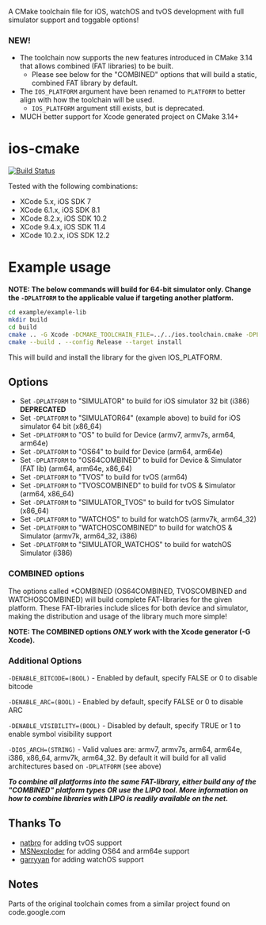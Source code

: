 A CMake toolchain file for iOS, watchOS and tvOS development with full simulator support and toggable options!

### NEW!
* The toolchain now supports the new features introduced in CMake 3.14 that allows combined (FAT libraries) to be built.
    * Please see below for the "COMBINED" options that will build a static, combined FAT library by default.
* The `IOS_PLATFORM` argument have been renamed to `PLATFORM` to better align with how the toolchain will be used.
    * `IOS_PLATFORM` argument still exists, but is deprecated.
* MUCH better support for Xcode generated project on CMake 3.14+

ios-cmake
=========

[![Build Status](https://travis-ci.org/leetal/ios-cmake.svg?branch=master)](https://travis-ci.org/leetal/ios-cmake)

Tested with the following combinations:
* XCode 5.x, iOS SDK 7
* XCode 6.1.x, iOS SDK 8.1
* XCode 8.2.x, iOS SDK 10.2
* XCode 9.4.x, iOS SDK 11.4
* XCode 10.2.x, iOS SDK 12.2

# Example usage 
**NOTE: The below commands will build for 64-bit simulator only. Change the `-DPLATFORM` to the applicable value if targeting another platform.**

```bash
cd example/example-lib
mkdir build
cd build
cmake .. -G Xcode -DCMAKE_TOOLCHAIN_FILE=../../ios.toolchain.cmake -DPLATFORM=OS64COMBINED
cmake --build . --config Release --target install
```

This will build and install the library for the given IOS_PLATFORM.

## Options

* Set `-DPLATFORM` to "SIMULATOR" to build for iOS simulator 32 bit (i386) **DEPRECATED**
* Set `-DPLATFORM` to "SIMULATOR64" (example above) to build for iOS simulator 64 bit (x86_64)
* Set `-DPLATFORM` to "OS" to build for Device (armv7, armv7s, arm64, arm64e)
* Set `-DPLATFORM` to "OS64" to build for Device (arm64, arm64e)
* Set `-DPLATFORM` to "OS64COMBINED" to build for Device & Simulator (FAT lib) (arm64, arm64e, x86_64)
* Set `-DPLATFORM` to "TVOS" to build for tvOS (arm64)
* Set `-DPLATFORM` to "TVOSCOMBINED" to build for tvOS & Simulator (arm64, x86_64)
* Set `-DPLATFORM` to "SIMULATOR_TVOS" to build for tvOS Simulator (x86_64)
* Set `-DPLATFORM` to "WATCHOS" to build for watchOS (armv7k, arm64_32)
* Set `-DPLATFORM` to "WATCHOSCOMBINED" to build for watchOS & Simulator (armv7k, arm64_32, i386)
* Set `-DPLATFORM` to "SIMULATOR_WATCHOS" to build for watchOS Simulator (i386)

### COMBINED options
The options called *COMBINED (OS64COMBINED, TVOSCOMBINED and WATCHOSCOMBINED) will build complete FAT-libraries for 
the given platform. These FAT-libraries include slices for both device and simulator, making the distribution and 
usage of the library much more simple!

**NOTE: The COMBINED options _ONLY_ work with the Xcode generator (-G Xcode).** 

### Additional Options
`-DENABLE_BITCODE=(BOOL)` - Enabled by default, specify FALSE or 0 to disable bitcode

`-DENABLE_ARC=(BOOL)` - Enabled by default, specify FALSE or 0 to disable ARC

`-DENABLE_VISIBILITY=(BOOL)` - Disabled by default, specify TRUE or 1 to enable symbol visibility support

`-DIOS_ARCH=(STRING)` - Valid values are: armv7, armv7s, arm64, arm64e, i386, x86_64, armv7k, arm64_32. By default it will build for all valid architectures based on `-DPLATFORM` (see above)

__*To combine all platforms into the same FAT-library, either build any of the "*COMBINED*" platform types OR use the 
LIPO tool. More information on how to combine libraries with LIPO is readily available on the net.*__

## Thanks To

* [natbro](https://github.com/natbro) for adding tvOS support
* [MSNexploder](https://github.com/MSNexploder) for adding OS64 and arm64e support
* [garryyan](https://github.com/garryyan) for adding watchOS support

## Notes

Parts of the original toolchain comes from a similar project found on code.google.com
